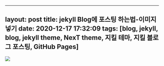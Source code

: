 
---
layout: post
title: jekyll Blog에 포스팅 하는법-이미지넣기
date: 2020-12-17 17:32:09
tags: [blog, jekyll, blog, jekyll theme, NexT theme, 지킬 테마, 지킬 블로그 포스팅, GitHub Pages]
----



<img src="/assets/img/ttt.png"/>
